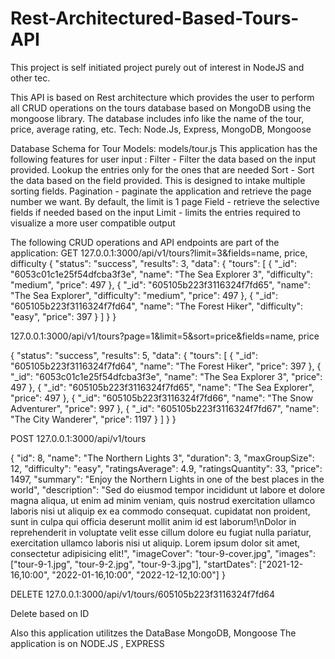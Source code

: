 # Rest-Architectured-Based-Tours-API
This project is self initiated project purely out of interest in NodeJS and other tec.

This API is based on Rest architecture which provides the user to perform all CRUD operations on
the tours database based on MongoDB using the mongoose library. The database includes info like the name of the
tour, price, average rating, etc. Tech: Node.Js, Express, MongoDB, Mongoose

Database Schema for Tour Models: models/tour.js
This application has the following features for user input :
Filter - Filter the data based on the input provided. Lookup the entries only for the ones that are needed
Sort - Sort the data based on the field provided. This is designed to intake multiple sorting fields.
Pagination - paginate the application and retrieve the page number we want. By default, the limit is 1 page
Field - retrieve the selective  fields if needed based on the input
Limit - limits the entries required to visualize a more user compatible output

The following CRUD operations and API endpoints are part of the application:
GET
127.0.0.1:3000/api/v1/tours?limit=3&fields=name, price, difficulty
{
    "status": "success",
    "results": 3,
    "data": {
        "tours": [
            {
                "_id": "6053c01c1e25f54dfcba3f3e",
                "name": "The Sea Explorer 3",
                "difficulty": "medium",
                "price": 497
            },
            {
                "_id": "605105b223f3116324f7fd65",
                "name": "The Sea Explorer",
                "difficulty": "medium",
                "price": 497
            },
            {
                "_id": "605105b223f3116324f7fd64",
                "name": "The Forest Hiker",
                "difficulty": "easy",
                "price": 397
            }
        ]
    }
}


127.0.0.1:3000/api/v1/tours?page=1&limit=5&sort=price&fields=name, price


{
    "status": "success",
    "results": 5,
    "data": {
        "tours": [
            {
                "_id": "605105b223f3116324f7fd64",
                "name": "The Forest Hiker",
                "price": 397
            },
            {
                "_id": "6053c01c1e25f54dfcba3f3e",
                "name": "The Sea Explorer 3",
                "price": 497
            },
            {
                "_id": "605105b223f3116324f7fd65",
                "name": "The Sea Explorer",
                "price": 497
            },
            {
                "_id": "605105b223f3116324f7fd66",
                "name": "The Snow Adventurer",
                "price": 997
            },
            {
                "_id": "605105b223f3116324f7fd67",
                "name": "The City Wanderer",
                "price": 1197
            }
        ]
    }
}


POST
127.0.0.1:3000/api/v1/tours


{
    "id": 8,
    "name": "The Northern Lights 3",
    "duration": 3,
    "maxGroupSize": 12,
    "difficulty": "easy",
    "ratingsAverage": 4.9,
    "ratingsQuantity": 33,
    "price": 1497,
    "summary": "Enjoy the Northern Lights in one of the best places in the world",
    "description": "Sed do eiusmod tempor incididunt ut labore et dolore magna aliqua, ut enim ad minim veniam, quis nostrud exercitation ullamco laboris nisi ut aliquip ex ea commodo consequat. cupidatat non proident, sunt in culpa qui officia deserunt mollit anim id est laborum!\nDolor in reprehenderit in voluptate velit esse cillum dolore eu fugiat nulla pariatur, exercitation ullamco laboris nisi ut aliquip. Lorem ipsum dolor sit amet, consectetur adipisicing elit!",
    "imageCover": "tour-9-cover.jpg",
    "images": ["tour-9-1.jpg", "tour-9-2.jpg", "tour-9-3.jpg"],
    "startDates": ["2021-12-16,10:00", "2022-01-16,10:00", "2022-12-12,10:00"]
  }


DELETE
127.0.0.1:3000/api/v1/tours/605105b223f3116324f7fd64

Delete based on ID


Also this application utilitzes the DataBase MongoDB, Mongoose
The application is on NODE.JS , EXPRESS
